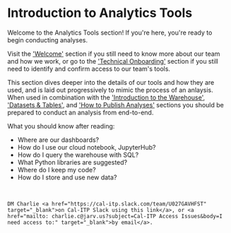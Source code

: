 # Introduction to Analytics Tools
Welcome to the Analytics Tools section! If you're here, you're ready to begin conducting analyses.

Visit the ['Welcome'](welcome) section if you still need to know more about our team and how we work, or go to the ['Technical Onboarding'](technical-onboarding) section if you still need to identify and confirm access to our team's tools.

This section dives deeper into the details of our tools and how they are used, and is laid out progressively to mimic the process of an anlaysis. When used in combination with the ['Introduction to the Warehouse'](intro-warehouse), ['Datasets & Tables'](datasets-tables), and ['How to Publish Analyses'](publish-analyses) sections you should be prepared to conduct an analysis from end-to-end.

What you should know after reading:
* Where are our dashboards?
* How do I use our cloud notebook, JupyterHub?
* How do I query the warehouse with SQL?
* What Python libraries are suggested?
* Where do I keep my code?
* How do I store and use new data?

&nbsp;
```{admonition} Still need access to a tool in this section?
DM Charlie <a href="https://cal-itp.slack.com/team/U027GAVHFST" target="_blank">on Cal-ITP Slack using this link</a>, or <a href="mailto: charlie.c@jarv.us?subject=Cal-ITP Access Issues&body=I need access to:" target="_blank">by email</a>.
```
